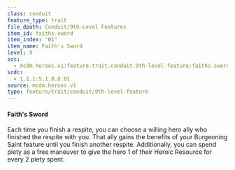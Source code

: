 ```yaml
---
class: conduit
feature_type: trait
file_dpath: Conduit/9th-Level Features
item_id: faiths-sword
item_index: '01'
item_name: Faith's Sword
level: 9
scc:
  - mcdm.heroes.v1:feature.trait.conduit.9th-level-feature:faiths-sword
scdc:
  - 1.1.1:5.1.8.8:01
source: mcdm.heroes.v1
type: feature/trait/conduit/9th-level-feature
---
```


#### Faith's Sword

Each time you finish a respite, you can choose a willing hero ally who finished the respite with you. That ally gains the benefits of your Burgeoning Saint feature until you finish another respite. Additionally, you can spend piety as a free maneuver to give the hero 1 of their Heroic Resource for every 2 piety spent.
